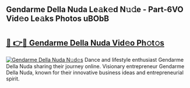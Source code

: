 ## Gendarme Della Nuda Le𝚊k𝚎d N𝚞𝚍e - Part-6VO Vid𝚎o Le𝚊ks Photos uBObB

# <h2><a href="http://fbe8cl.evod.top/?m=Gendarme+Della+Nuda">🔗 👉🔴 Gendarme Della Nuda Vid𝚎o Ph𝚘t𝚘s</a></h2>

[![Gendarme Della Nuda N𝚞d𝚎s](https://i.imgur.com/8V9OHl7.gif)](http://fbe8cl.evod.top/?m=Gendarme+Della+Nuda)
Dance and lifestyle enthusiast Gendarme Della Nuda sharing their journey online. Visionary entrepreneur Gendarme Della Nuda, known for their innovative business ideas and entrepreneurial spirit. 
